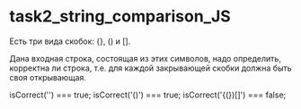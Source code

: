 # task2_string_comparison_JS

Есть три вида скобок: {}, () и [].

Дана входная строка, состоящая из этих символов, надо определить, корректна ли строка, т.е. для каждой закрывающей скобки должна быть своя открывающая.

isCorrect('') === true;
isCorrect('()') === true;
isCorrect('{(})[]') === false;
